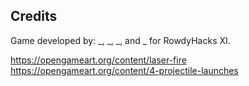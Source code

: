 
## Credits

Game developed by: _, _, _, and _ for RowdyHacks XI.

https://opengameart.org/content/laser-fire
https://opengameart.org/content/4-projectile-launches
